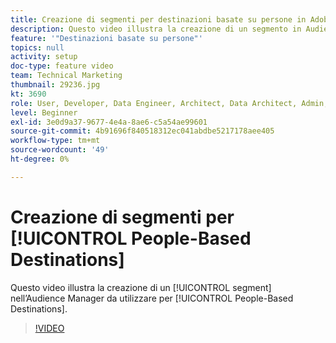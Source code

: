 ```yaml
---
title: Creazione di segmenti per destinazioni basate su persone in Adobe Audience Manager
description: Questo video illustra la creazione di un segmento in Audience Manager da utilizzare per le destinazioni basate su persone.
feature: '"Destinazioni basate su persone"'
topics: null
activity: setup
doc-type: feature video
team: Technical Marketing
thumbnail: 29236.jpg
kt: 3690
role: User, Developer, Data Engineer, Architect, Data Architect, Admin, Leader
level: Beginner
exl-id: 3e0d9a37-9677-4e4a-8ae6-c5a54ae99601
source-git-commit: 4b91696f840518312ec041abdbe5217178aee405
workflow-type: tm+mt
source-wordcount: '49'
ht-degree: 0%

---
```


# Creazione di segmenti per [!UICONTROL People-Based Destinations]

Questo video illustra la creazione di un [!UICONTROL segment] nell’Audience Manager da utilizzare per [!UICONTROL People-Based Destinations].

>[!VIDEO](https://video.tv.adobe.com/v/29236/?quality=12)
